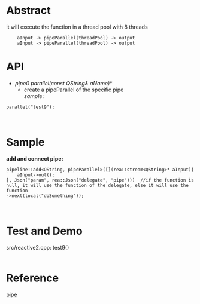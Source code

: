 # Abstract
it will execute the function in a thread pool with 8 threads
```
    aInput -> pipeParallel(threadPool) -> output
    aInput -> pipeParallel(threadPool) -> output
```

# API
* **pipe0* parallel(const QString& aName)**  
    - create a pipeParallel of the specific pipe  
_sample_:  
```
parallel("test9");
```  
</br>

# Sample
**add and connect pipe:**  
```
pipeline::add<QString, pipeParallel>([](rea::stream<QString>* aInput){
    aInput->out();
}, Json("param", rea::Json("delegate", "pipe")))  //if the function is null, it will use the function of the delegate, else it will use the function
->next(local("doSomething"));
```  
</br>

# Test and Demo
src/reactive2.cpp: test9()  
</br>

# Reference
[pipe](pipe.md)